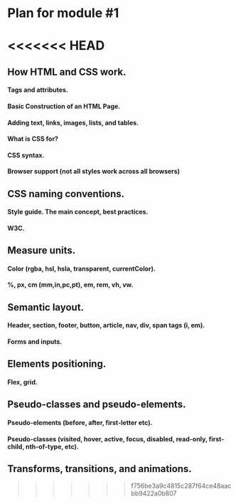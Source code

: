 # Plan for module #1
<<<<<<< HEAD
=======

## How HTML and CSS work.
#### Tags and attributes.
#### Basic Construction of an HTML Page.
#### Adding text, links, images, lists, and tables.
#### What is CSS for?
#### CSS syntax.
#### Browser support (not all styles work across all browsers)

## CSS naming conventions.
#### Style guide. The main concept, best practices.
#### W3C.

## Measure units.
#### Color (rgba, hsl, hsla, transparent, currentColor).
#### %, px, cm (mm,in,pc,pt), em, rem, vh, vw.

## Semantic layout.
#### Header, section, footer, button, article, nav, div, span tags (i, em).
#### Forms and inputs.

## Elements positioning.
#### Flex, grid.

## Pseudo-classes and pseudo-elements.
#### Pseudo-elements (before, after, first-letter etc).
#### Pseudo-classes (visited, hover, active, focus, disabled, read-only, first-child, nth-of-type, etc).

## Transforms, transitions, and animations.
>>>>>>> f756be3a9c4815c287f64ce48aacbb9422a0b807
